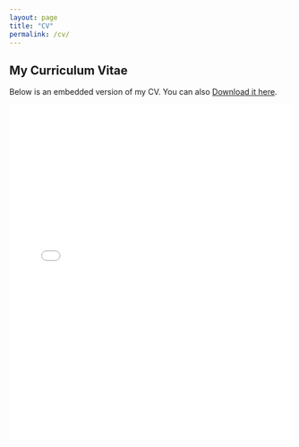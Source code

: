 ```yaml
---
layout: page
title: "CV"
permalink: /cv/
---
```


## My Curriculum Vitae

Below is an embedded version of my CV. You can also [Download it here](https://www.dropbox.com/scl/fi/cl1ywo5zv47vbznaxq3ve/CV_Dabin_Song.pdf?rlkey=uhhlykacjd2zz0zgg4z4asa0x&dl=0).

<iframe src="[https://www.dropbox.com/s/abcd1234yourfile.pdf?raw=1](https://www.dropbox.com/scl/fi/cl1ywo5zv47vbznaxq3ve/CV_Dabin_Song.pdf?rlkey=uhhlykacjd2zz0zgg4z4asa0x&raw=1)" style="width:100%; height:600px;" frameborder="0"></iframe>
